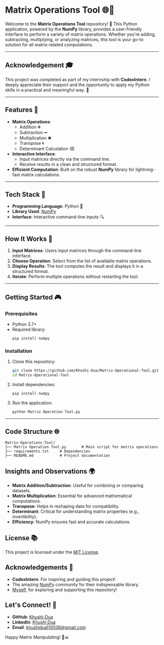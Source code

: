 # Matrix Operations Tool 🌐🔢

Welcome to the **Matrix Operations Tool** repository! 🌟 This Python application, powered by the **NumPy** library, provides a user-friendly interface to perform a variety of matrix operations. Whether you're adding, subtracting, multiplying, or analyzing matrices, this tool is your go-to solution for all matrix-related computations. 

---

## Acknowledgement 🎓

This project was completed as part of my internship with **CodexIntern**. I deeply appreciate their support and the opportunity to apply my Python skills in a practical and meaningful way. 🙏

---

## Features 🔄

- **Matrix Operations**:
  - Addition ➕
  - Subtraction ➖
  - Multiplication ✖
  - Transpose 🌀
  - Determinant Calculation ⌫
- **Interactive Interface**:
  - Input matrices directly via the command line.
  - Receive results in a clean and structured format.
- **Efficient Computation**: Built on the robust **NumPy** library for lightning-fast matrix calculations.

---

## Tech Stack 🧠

- **Programming Language**: Python 🐍
- **Library Used**: [NumPy](https://numpy.org/)
- **Interface**: Interactive command-line inputs 🔍

---

## How It Works 🚀

1. **Input Matrices**: Users input matrices through the command-line interface.
2. **Choose Operation**: Select from the list of available matrix operations.
3. **Display Results**: The tool computes the result and displays it in a structured format.
4. **Iterate**: Perform multiple operations without restarting the tool.

---

## Getting Started 🎮

### Prerequisites 

- Python 3.7+
- Required library:
  ```bash
  pip install numpy
  ```

### Installation 

1. Clone this repository:
   ```bash
   git clone https://github.com/Khushi-Dua/Matrix-Operational-Tool.git
   cd Matrix-Operational-Tool
   ```

2. Install dependencies:
   ```bash
   pip install numpy

   ```

3. Run the application:
   ```bash
   python Matrix Operation Tool.py 
   ```

---

## Code Structure 🌐

```
Matrix-Operations-Tool/
├── Matrix Operation Tool.py       # Main script for matrix operations
├── requirements.txt     # Dependencies
├── README.md            # Project documentation

```



## Insights and Observations 🌍

- **Matrix Addition/Subtraction**: Useful for combining or comparing datasets.
- **Matrix Multiplication**: Essential for advanced mathematical computations.
- **Transpose**: Helps in reshaping data for compatibility.
- **Determinant**: Critical for understanding matrix properties (e.g., invertibility).
- **Efficiency**: NumPy ensures fast and accurate calculations.




## License 📚

This project is licensed under the [MIT License](LICENSE).



## Acknowledgements 🎉

- **CodexIntern**: For inspiring and guiding this project!
- The amazing [NumPy](https://numpy.org/) community for their indispensable library.
- [Myself](https://github.com/Khushi-Dua), for exploring and supporting this repository!

## Let's Connect! 📢

- **GitHub**: [Khushi-Dua](https://github.com/Khushi-Dua)
- **LinkedIn**: [Khushi Dua](https://linkedin.com/in/khushi-dua7)
- **Email**: khushidua110036@gmail.com

Happy Matrix Manipulating! 🌟📊
